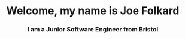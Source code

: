 <h1 align="center">Welcome, my name is Joe Folkard</h1>
<h3 align="center">I am a Junior Software Engineer from Bristol</h3>





